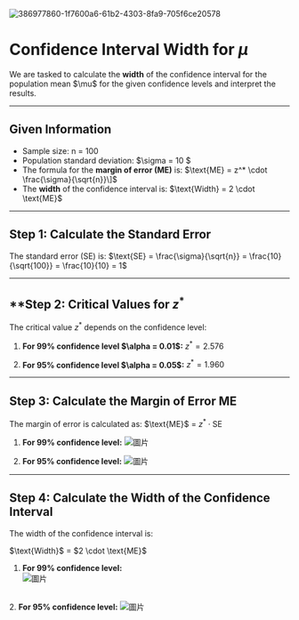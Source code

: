 ![386977860-1f7600a6-61b2-4303-8fa9-705f6ce20578](https://github.com/user-attachments/assets/28f8666b-fbf9-4599-9b2b-f89875ce1cc9)
# Confidence Interval Width for $\mu$

We are tasked to calculate the **width** of the confidence interval for the population mean $\mu\$ for the given confidence levels and interpret the results.

---

## **Given Information**
- Sample size: n = 100
- Population standard deviation: $\sigma = 10 \$
- The formula for the **margin of error (ME)** is:
  $\text{ME} = z^* \cdot \frac{\sigma}{\sqrt{n}}\]$
- The **width** of the confidence interval is:
  $\text{Width} = 2 \cdot \text{ME}\$

---

## **Step 1: Calculate the Standard Error**
The standard error (SE) is:
$\text{SE} = \frac{\sigma}{\sqrt{n}} = \frac{10}{\sqrt{100}} = \frac{10}{10} = 1$

---

## **Step 2: Critical Values for $z^*$
The critical value $z^*$ depends on the confidence level:
1. **For 99% confidence level $\alpha = 0.01\$:**
   $z^* = 2.576$

2. **For 95% confidence level $\alpha = 0.05\$:**
   $z^* = 1.960$
---
## **Step 3: Calculate the Margin of Error ME**
The margin of error is calculated as:
$\text{ME}\$ = $z^* \cdot \text{SE}$

1. **For 99% confidence level:**
![圖片](https://github.com/user-attachments/assets/01c696f2-9420-4666-b50e-55b29efa96a6)


2. **For 95% confidence level:**
  ![圖片](https://github.com/user-attachments/assets/af7b9758-cc29-4051-b83e-6a390debc257)


---

## **Step 4: Calculate the Width of the Confidence Interval**
The width of the confidence interval is:

$\text{Width}\$ = $2 \cdot \text{ME}\$


1. **For 99% confidence level:**\
 ![圖片](https://github.com/user-attachments/assets/439dbc70-b0a9-4afc-8efb-b70c5471acf9)

\
2. **For 95% confidence level:**
![圖片](https://github.com/user-attachments/assets/a6eb8ddd-bafa-41db-8a8b-5625f993abb2)
